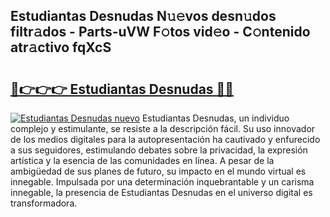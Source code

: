 ## Estudiantas Desnudas N𝚞𝚎vos desn𝚞dos filtr𝚊dos - Parts-uVW F𝚘tos vid𝚎o - C𝚘ntenido atr𝚊ctivo fqXcS

# <h2><a href="http://mb8ux0.tromn.icu/?c=Estudiantas+Desnudas">🔗👉👉👉 Estudiantas Desnudas 🔗🔗</a></h2>

[![Estudiantas Desnudas nuevo](https://i.imgur.com/pEAQMta.gif)](http://mb8ux0.tromn.icu/?c=Estudiantas+Desnudas)
Estudiantas Desnudas, un individuo complejo y estimulante, se resiste a la descripción fácil. Su uso innovador de los medios digitales para la autopresentación ha cautivado y enfurecido a sus seguidores, estimulando debates sobre la privacidad, la expresión artística y la esencia de las comunidades en línea. A pesar de la ambigüedad de sus planes de futuro, su impacto en el mundo virtual es innegable. Impulsada por una determinación inquebrantable y un carisma innegable, la presencia de Estudiantas Desnudas en el universo digital es transformadora.
